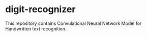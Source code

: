 # digit-recognizer

This repository contains Convulational Neural Network Model for Handwritten text recognition.